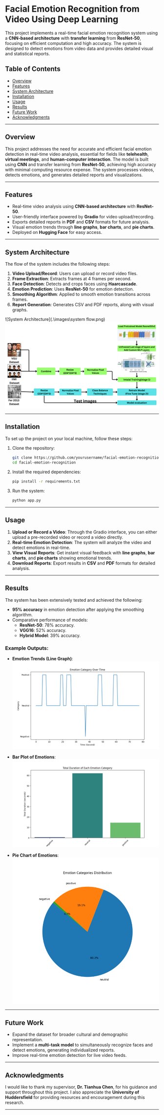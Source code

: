 # **Facial Emotion Recognition from Video Using Deep Learning**

This project implements a real-time facial emotion recognition system using a **CNN-based architecture** with **transfer learning** from **ResNet-50**, focusing on efficient computation and high accuracy. The system is designed to detect emotions from video data and provides detailed visual and statistical reports.

## **Table of Contents**
- [Overview](#overview)
- [Features](#features)
- [System Architecture](#system-architecture)
- [Installation](#installation)
- [Usage](#usage)
- [Results](#results)
- [Future Work](#future-work)
- [Acknowledgments](#acknowledgments)

---

## **Overview**
This project addresses the need for accurate and efficient facial emotion detection in real-time video analysis, essential for fields like **telehealth**, **virtual meetings**, and **human-computer interaction**. The model is built using **CNN** and transfer learning from **ResNet-50**, achieving high accuracy with minimal computing resource expense. The system processes videos, detects emotions, and generates detailed reports and visualizations.

---

## **Features**
- Real-time video analysis using **CNN-based architecture** with **ResNet-50**.
- User-friendly interface powered by **Gradio** for video upload/recording.
- Exports detailed reports in **PDF** and **CSV** formats for future analysis.
- Visual emotion trends through **line graphs**, **bar charts**, and **pie charts**.
- Deployed on **Hugging Face** for easy access.

---

## **System Architecture**
The flow of the system includes the following steps:
1. **Video Upload/Record**: Users can upload or record video files.
2. **Frame Extraction**: Extracts frames at 4 frames per second.
3. **Face Detection**: Detects and crops faces using **Haarcascade**.
4. **Emotion Prediction**: Uses **ResNet-50** for emotion detection.
5. **Smoothing Algorithm**: Applied to smooth emotion transitions across frames.
6. **Report Generation**: Generates CSV and PDF reports, along with visual graphs.

![System Architecture](.\images\system flow.png)
![Model trainning](.\images\trainning.png)

---

## **Installation**

To set up the project on your local machine, follow these steps:

1. Clone the repository:
    ```bash
    git clone https://github.com/yourusername/facial-emotion-recognition.git
    cd facial-emotion-recognition
    ```

2. Install the required dependencies:
    ```bash
    pip install -r requirements.txt
    ```

3. Run the system:
    ```bash
    python app.py
    ```

---

## **Usage**

1. **Upload or Record a Video**: Through the Gradio interface, you can either upload a pre-recorded video or record a video directly.
2. **Real-time Emotion Detection**: The system will analyze the video and detect emotions in real-time.
3. **View Visual Reports**: Get instant visual feedback with **line graphs**, **bar charts**, and **pie charts** showing emotional trends.
4. **Download Reports**: Export results in **CSV** and **PDF** formats for detailed analysis.

---

## **Results**
The system has been extensively tested and achieved the following:
- **95% accuracy** in emotion detection after applying the smoothing algorithm.
- Comparative performance of models:
  - **ResNet-50**: 78% accuracy.
  - **VGG16**: 52% accuracy.
  - **Hybrid Model**: 39% accuracy.

### Example Outputs:
- **Emotion Trends (Line Graph)**:
  ![Emotion Trends](.\images\line_plot.png)
  
- **Bar Plot of Emotions**:
  ![Bar Plot](./images/bar_plot.png)

- **Pie Chart of Emotions**:
  ![Pie chart](./images/pie_chart.png)

---

## **Future Work**
- Expand the dataset for broader cultural and demographic representation.
- Implement a **multi-task model** to simultaneously recognize faces and detect emotions, generating individualized reports.
- Improve real-time emotion detection for live video feeds.

---

## **Acknowledgments**
I would like to thank my supervisor, **Dr. Tianhua Chen**, for his guidance and support throughout this project. I also appreciate the **University of Huddersfield** for providing resources and encouragement during this research.

---

